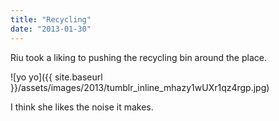```yaml
---
title: "Recycling"
date: "2013-01-30"
---
```


Riu took a liking to pushing the recycling bin around the place.

![yo yo]({{ site.baseurl }}/assets/images/2013/tumblr_inline_mhazy1wUXr1qz4rgp.jpg)

I think she likes the noise it makes.
